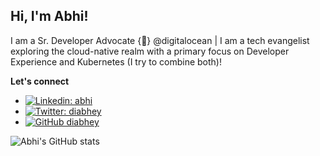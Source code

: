<h2> Hi, I'm Abhi!</h2>

I am a Sr. Developer Advocate {🥑} @digitalocean | I am a tech evangelist exploring the cloud-native realm with a primary focus on Developer Experience and Kubernetes (I try to combine both)!

**Let's connect**
* [![Linkedin: abhi](https://img.shields.io/badge/-abhimanyuselvan-blue?style=flat-square&logo=Linkedin&logoColor=white&link=https://www.linkedin.com/in/abhimanyuselvan/)](https://www.linkedin.com/in/abhimanyuselvan/)
* [![Twitter: diabhey](https://img.shields.io/twitter/follow/diabhey?style=social)](https://twitter.com/diabhey)
* [![GitHub diabhey](https://img.shields.io/github/followers/diabhey?label=follow&style=social)](https://github.com/diabhey)

![Abhi's GitHub stats](https://github-readme-stats.vercel.app/api?username=diabhey&count_private=true&show_icons=true&theme=radical)   
